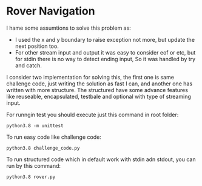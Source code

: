 # Rover Navigation

I hame some assumtions to solve this problem as:
* I used the x and y boundary to raise exception not more, but update the next position too.
* For other stream input and output it was easy to consider eof or etc, but for stdin there is no way to detect ending input, So it was handled by try and catch.

I consider two implementation for solving this, the first one is same challenge code, just writing the solution as fast I can, and another one has written with more structure. The structured have some advance features like reuseable, encapsulated, testbale and optional with type of streaming input.

For runngin test you should execute just this command in root folder:

`python3.8 -m unittest`

To run easy code like challenge code:

`python3.8 challenge_code.py`

To run structured code which in default work with stdin adn stdout, you can run by this command:

`python3.8 rover.py`
